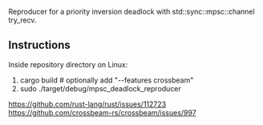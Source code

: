 Reproducer for a priority inversion deadlock with std::sync::mpsc::channel try_recv.

## Instructions

Inside repository directory on Linux:

1. cargo build # optionally add "--features crossbeam"
2. sudo ./target/debug/mpsc_deadlock_reproducer

https://github.com/rust-lang/rust/issues/112723
https://github.com/crossbeam-rs/crossbeam/issues/997
